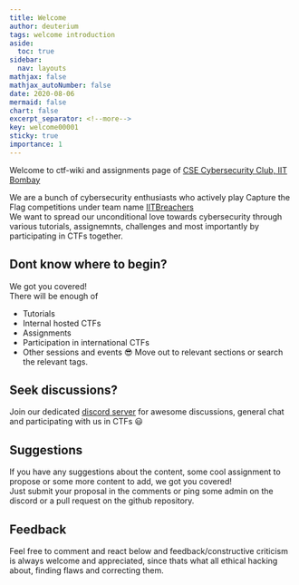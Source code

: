 ```yaml
---
title: Welcome
author: deuterium
tags: welcome introduction
aside:
  toc: true
sidebar:
  nav: layouts
mathjax: false
mathjax_autoNumber: false
date: 2020-08-06
mermaid: false
chart: false
excerpt_separator: <!--more-->
key: welcome00001
sticky: true
importance: 1
---
```


Welcome to ctf-wiki and assignments page of [CSE Cybersecurity Club, IIT Bombay](https://www.facebook.com/groups/csec.iitb)  
<!--more-->
We are a bunch of cybersecurity enthusiasts who actively play Capture the Flag competitions under team name [IITBreachers](https://ctftime.org/team/81901)  
We want to spread our unconditional love towards cybersecurity through various tutorials, assignemnts, challenges and most importantly by participating in CTFs together.  

## Dont know where to begin?
We got you covered!  
There will be enough of
- Tutorials
- Internal hosted CTFs
- Assignments
- Participation in international CTFs
- Other sessions and events :sunglasses:
Move out to relevant sections or search the relevant tags.  

## Seek discussions?
Join our dedicated [discord server](https://discord.gg/VVJN73w) for awesome discussions, general chat and participating with us in CTFs :smiley:

## Suggestions
If you have any suggestions about the content, some cool assignment to propose or some more content to add, we got you covered!  
Just submit your proposal in the comments or ping some admin on the discord or a pull request on the github repository.  

## Feedback
Feel free to comment and react below and feedback/constructive criticism is always welcome and appreciated, since thats what all ethical hacking about, finding flaws and correcting them. 





